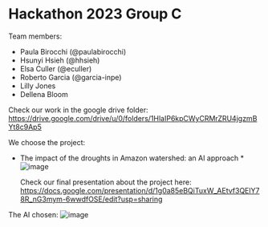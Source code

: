 # Hackathon 2023 Group C

Team members:

- Paula Birocchi (@paulabirocchi)
- Hsunyi Hsieh (@hhsieh)
- Elsa Culler (@eculler)
- Roberto Garcia (@garcia-inpe)
- Lilly Jones
- Dellena Bloom

Check our work in the google drive folder: 
https://drive.google.com/drive/u/0/folders/1HlaIP6kpCWyCRMrZRU4jgzmBYt8c9Ap5


We choose the project: 
* The impact of the droughts in Amazon watershed: an AI approach  *
  ![image](https://github.com/CU-ESIIL/hackathon2023_C/assets/25447814/65dd84ee-c82d-423c-a335-824fe7115e0c)


  Check our final presentation about the project here:
  https://docs.google.com/presentation/d/1g0a85eBQiTuxW_AEtvf3QElY78R_nG3mym-6wwdfOSE/edit?usp=sharing

The AI chosen: 
  ![image](https://github.com/CU-ESIIL/hackathon2023_C/assets/25447814/ffa4df6e-69c8-461c-89ef-5afc81187de4)

  
